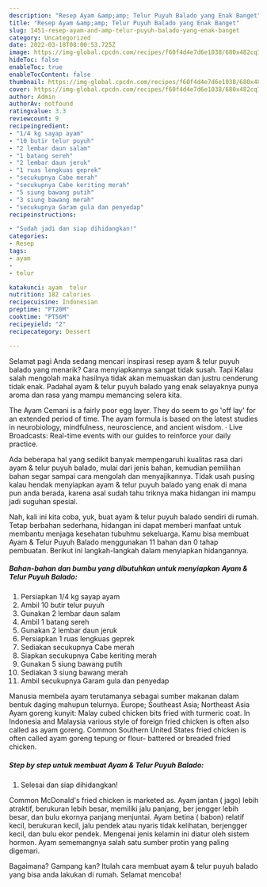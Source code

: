 ```yaml
---
description: "Resep Ayam &amp;amp; Telur Puyuh Balado yang Enak Banget"
title: "Resep Ayam &amp;amp; Telur Puyuh Balado yang Enak Banget"
slug: 1451-resep-ayam-and-amp-telur-puyuh-balado-yang-enak-banget
category: Uncategorized
date: 2022-03-18T08:00:53.725Z
image: https://img-global.cpcdn.com/recipes/f60f4d4e7d6e1038/680x482cq70/ayam-telur-puyuh-balado-foto-resep-utama.jpg
hideToc: false
enableToc: true
enableTocContent: false
thumbnail: https://img-global.cpcdn.com/recipes/f60f4d4e7d6e1038/680x482cq70/ayam-telur-puyuh-balado-foto-resep-utama.jpg
cover: https://img-global.cpcdn.com/recipes/f60f4d4e7d6e1038/680x482cq70/ayam-telur-puyuh-balado-foto-resep-utama.jpg
author: Admin
authorAv: notfound
ratingvalue: 3.3
reviewcount: 9
recipeingredient:
- "1/4 kg sayap ayam"
- "10 butir telur puyuh"
- "2 lembar daun salam"
- "1 batang sereh"
- "2 lembar daun jeruk"
- "1 ruas lengkuas geprek"
- "secukupnya Cabe merah"
- "secukupnya Cabe keriting merah"
- "5 siung bawang putih"
- "3 siung bawang merah"
- "secukupnya Garam gula dan penyedap"
recipeinstructions:

- "Sudah jadi dan siap dihidangkan!"
categories:
- Resep
tags:
- ayam
- 
- telur

katakunci: ayam  telur 
nutrition: 182 calories
recipecuisine: Indonesian
preptime: "PT20M"
cooktime: "PT56M"
recipeyield: "2"
recipecategory: Dessert

---
```



Selamat pagi Anda sedang mencari inspirasi resep ayam &amp; telur puyuh balado yang menarik? Cara menyiapkannya sangat tidak susah. Tapi Kalau salah mengolah maka hasilnya tidak akan memuaskan dan justru cenderung tidak enak. Padahal ayam &amp; telur puyuh balado yang enak selayaknya punya aroma dan rasa yang mampu memancing selera kita.


The Ayam Cemani is a fairly poor egg layer. They do seem to go &#39;off lay&#39; for an extended period of time. The ayam formula is based on the latest studies in neurobiology, mindfulness, neuroscience, and ancient wisdom. · Live Broadcasts: Real-time events with our guides to reinforce your daily practice.

Ada beberapa hal yang sedikit banyak mempengaruhi kualitas rasa dari ayam &amp; telur puyuh balado, mulai dari jenis bahan, kemudian pemilihan bahan segar sampai cara mengolah dan menyajikannya. Tidak usah pusing kalau hendak menyiapkan ayam &amp; telur puyuh balado yang enak di mana pun anda berada, karena asal sudah tahu triknya maka hidangan ini mampu jadi suguhan spesial.


Nah, kali ini kita coba, yuk, buat ayam &amp; telur puyuh balado sendiri di rumah. Tetap berbahan sederhana, hidangan ini dapat memberi manfaat untuk membantu menjaga kesehatan tubuhmu sekeluarga. Kamu bisa membuat Ayam &amp; Telur Puyuh Balado menggunakan 11 bahan dan 0 tahap pembuatan. Berikut ini langkah-langkah dalam menyiapkan hidangannya.

<!--inarticleads1-->

##### Bahan-bahan dan bumbu yang dibutuhkan untuk menyiapkan Ayam &amp; Telur Puyuh Balado:

1. Persiapkan 1/4 kg sayap ayam
1. Ambil 10 butir telur puyuh
1. Gunakan 2 lembar daun salam
1. Ambil 1 batang sereh
1. Gunakan 2 lembar daun jeruk
1. Persiapkan 1 ruas lengkuas geprek
1. Sediakan secukupnya Cabe merah
1. Siapkan secukupnya Cabe keriting merah
1. Gunakan 5 siung bawang putih
1. Sediakan 3 siung bawang merah
1. Ambil secukupnya Garam gula dan penyedap


Manusia membela ayam terutamanya sebagai sumber makanan dalam bentuk daging mahupun telurnya. Europe; Southeast Asia; Northeast Asia Ayam goreng kunyit: Malay cubed chicken bits fried with turmeric coat. In Indonesia and Malaysia various style of foreign fried chicken is often also called as ayam goreng. Common Southern United States fried chicken is often called ayam goreng tepung or flour- battered or breaded fried chicken. 

<!--inarticleads2-->

##### Step by step untuk membuat Ayam &amp; Telur Puyuh Balado:


1. Selesai dan siap dihidangkan!

Common McDonald&#39;s fried chicken is marketed as. Ayam jantan ( jago) lebih atraktif, berukuran lebih besar, memiliki jalu panjang, ber jengger lebih besar, dan bulu ekornya panjang menjuntai. Ayam betina ( babon) relatif kecil, berukuran kecil, jalu pendek atau nyaris tidak kelihatan, berjengger kecil, dan bulu ekor pendek. Mengenai jenis kelamin ini diatur oleh sistem hormon. Ayam sememangnya salah satu sumber protin yang paling digemari. 

Bagaimana? Gampang kan? Itulah cara membuat ayam &amp; telur puyuh balado yang bisa anda lakukan di rumah. Selamat mencoba!
